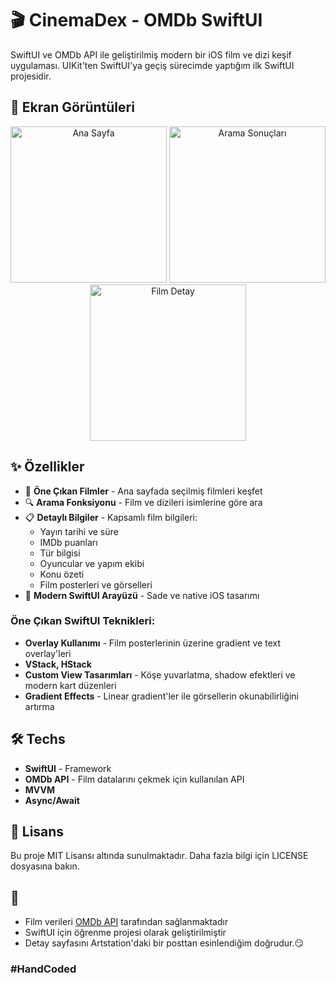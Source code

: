 # 🎬 CinemaDex - OMDb SwiftUI

SwiftUI ve OMDb API ile geliştirilmiş modern bir iOS film ve dizi keşif uygulaması. UIKit'ten SwiftUI'ya geçiş sürecimde yaptığım ilk SwiftUI projesidir.

## 📱 Ekran Görüntüleri

<p align="center">
  <img src="https://github.com/user-attachments/assets/f00a248c-3ae6-4380-96b2-512966f36660" width="250" alt="Ana Sayfa"/>
  <img src="https://github.com/user-attachments/assets/ec82731c-8c0d-46d4-9e5e-2ad598eeee02" width="250" alt="Arama Sonuçları"/>
  <img src="https://github.com/user-attachments/assets/516dc05a-9ea0-4c13-8778-9c9221e1405a" width="250" alt="Film Detay"/>
</p>

## ✨ Özellikler

- 🎥 **Öne Çıkan Filmler** - Ana sayfada seçilmiş filmleri keşfet
- 🔍 **Arama Fonksiyonu** - Film ve dizileri isimlerine göre ara
- 📋 **Detaylı Bilgiler** - Kapsamlı film bilgileri:
  - Yayın tarihi ve süre
  - IMDb puanları
  - Tür bilgisi
  - Oyuncular ve yapım ekibi
  - Konu özeti
  - Film posterleri ve görselleri
- 📱 **Modern SwiftUI Arayüzü** - Sade ve native iOS tasarımı

### Öne Çıkan SwiftUI Teknikleri:

- **Overlay Kullanımı** - Film posterlerinin üzerine gradient ve text overlay'leri
- **VStack, HStack**
- **Custom View Tasarımları** - Köşe yuvarlatma, shadow efektleri ve modern kart düzenleri
- **Gradient Effects** - Linear gradient'ler ile görsellerin okunabilirliğini artırma

## 🛠 Techs

- **SwiftUI** - Framework
- **OMDb API** - Film datalarını çekmek için kullanılan API
- **MVVM**
- **Async/Await**

## 📄 Lisans

Bu proje MIT Lisansı altında sunulmaktadır. Daha fazla bilgi için LICENSE dosyasına bakın.

## 🙏

- Film verileri [OMDb API](http://www.omdbapi.com/) tarafından sağlanmaktadır
- SwiftUI için öğrenme projesi olarak geliştirilmiştir
- Detay sayfasını Artstation'daki bir posttan esinlendiğim doğrudur.😏 


### #HandCoded
